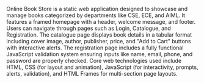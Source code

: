 Online Book Store is a static web application designed to showcase and manage books categorized by departments like CSE, ECE, and AIML. It features a framed homepage with a header, welcome message, and footer. Users can navigate through pages such as Login, Catalogue, and Registration. The catalogue page displays book details in a tabular format including cover image, author, publisher, price, and "Add to Cart" buttons with interactive alerts. The registration page includes a fully functional JavaScript validation system ensuring inputs like name, email, phone, and password are properly checked. Core web technologies used include HTML, CSS (for layout and animation), JavaScript (for interactivity, prompts, alerts, validation), and HTML Frames for multi-section page layouts.
